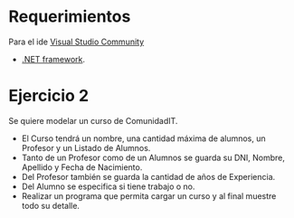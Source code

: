 # Requerimientos
 Para el ide [Visual Studio Community](https://visualstudio.microsoft.com/es/thank-you-downloading-visual-studio/?sku=Community&rel=16)
 - [.NET framework](https://www.microsoft.com/es-ar/download/confirmation.aspx?id=30653).


# Ejercicio 2
 
Se quiere modelar un curso de ComunidadIT.
- El Curso tendrá un nombre, una cantidad máxima de alumnos, un
Profesor y un Listado de Alumnos.
- Tanto de un Profesor como de un Alumnos se guarda su DNI, Nombre,
Apellido y Fecha de Nacimiento.
- Del Profesor también se guarda la cantidad de años de Experiencia.
- Del Alumno se especifica si tiene trabajo o no.
- Realizar un programa que permita cargar un curso y al final muestre
todo su detalle.